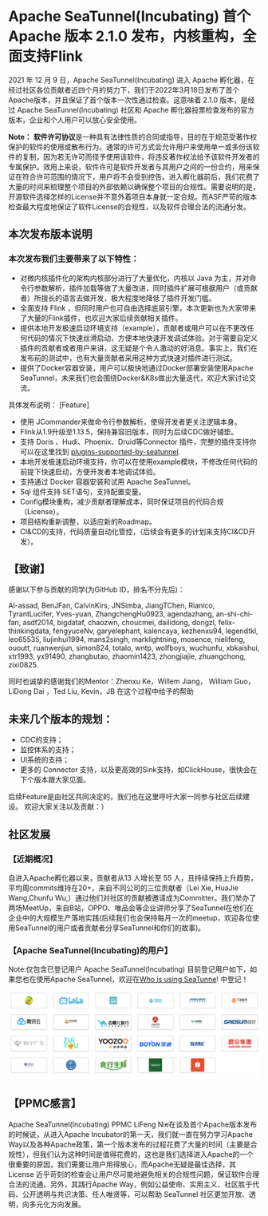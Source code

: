 # Apache SeaTunnel(Incubating) 首个Apache 版本 2.1.0 发布，内核重构，全面支持Flink
 
2021 年 12 月 9 日，Apache SeaTunnel(Incubating) 进入 Apache 孵化器，在经过社区各位贡献者近四个月的努力下，我们于2022年3月18日发布了首个Apache版本，并且保证了首个版本一次性通过检查。这意味着 2.1.0 版本，是经过 Apache SeaTunnel(Incubating) 社区和 Apache 孵化器投票检查发布的官方版本，企业和个人用户可以放心安全使用。

**Note：** **软件许可协议**是一种具有法律性质的合同或指导，目的在于规范受著作权保护的软件的使用或散布行为。通常的许可方式会允许用户来使用单一或多份该软件的复制，因为若无许可而径予使用该软件，将违反著作权法给予该软件开发者的专属保护。效用上来说，软件许可是软件开发者与其用户之间的一份合约，用来保证在符合许可范围的情况下，用户将不会受到控告。进入孵化器前后，我们花费了大量的时间来梳理整个项目的外部依赖以确保整个项目的合规性。需要说明的是，开源软件选择怎样的License并不意外着项目本身就一定合规。而ASF严苛的版本检查最大程度地保证了软件License的合规性，以及软件合理合法的流通分发。
## 本次发布版本说明
### 本次发布我们主要带来了以下特性：
* 对微内核插件化的架构内核部分进行了大量优化，内核以 Java 为主，并对命令行参数解析，插件加载等做了大量改进，同时插件扩展可根据用户（或贡献者）所擅长的语言去做开发，极大程度地降低了插件开发门槛。
* 全面支持 Flink ，但同时用户也可自由选择底层引擎，本次更新也为大家带来了大量的Flink插件，也欢迎大家后续贡献相关插件。
* 提供本地开发极速启动环境支持（example），贡献者或用户可以在不更改任何代码的情况下快速丝滑启动，方便本地快速开发调试体验。对于需要自定义插件的贡献者或者用户来讲，这无疑是个令人激动的好消息。事实上，我们在发布前的测试中，也有大量贡献者采用这种方式快速对插件进行测试。
* 提供了Docker容器安装，用户可以极快地通过Docker部署安装使用Apache SeaTunnel，未来我们也会围绕Docker&K8s做出大量迭代，欢迎大家讨论交流。
 
 
具体发布说明：
[Feature]
* 使用 JCommander来做命令行参数解析，使得开发者更关注逻辑本身。
* Flink从1.9升级至1.13.5，保持兼容旧版本，同时为后续CDC做好铺垫。
* 支持 Doris 、Hudi、Phoenix、Druid等Connector 插件，完整的插件支持你可以在这里找到  [plugins-supported-by-seatunnel]([https://github.com/apache/incubator-seatunnel#plugins-supported-by-seatunnel](https://github.com/apache/incubator-seatunnel#plugins-supported-by-seatunnel)).
* 本地开发极速启动环境支持，你可以在使用example模块，不修改任何代码的前提下快速启动，方便开发者本地调试体验。
* 支持通过 Docker 容器安装和试用 Apache SeaTunnel。
* Sql 组件支持 SET语句，支持配置变量。
* Config模块重构，减少贡献者理解成本，同时保证项目的代码合规（License）。
* 项目结构重新调整，以适应新的Roadmap。
* CI&CD的支持，代码质量自动化管控，（后续会有更多的计划来支持CI&CD开发）。
 
## 【致谢】
感谢以下参与贡献的同学(为GitHub ID，排名不分先后)：
 
Al-assad, BenJFan, CalvinKirs, JNSimba, JiangTChen, Rianico, TyrantLucifer, Yves-yuan, ZhangchengHu0923, agendazhang, an-shi-chi-fan, asdf2014, bigdataf, chaozwn, choucmei, dailidong, dongzl, felix-thinkingdata, fengyuceNv, garyelephant, kalencaya, kezhenxu94, legendtkl, leo65535, liujinhui1994, mans2singh, marklightning, mosence, nielifeng, ououtt, ruanwenjun, simon824, totalo, wntp, wolfboys, wuchunfu, xbkaishui, xtr1993, yx91490, zhangbutao, zhaomin1423, zhongjiajie, zhuangchong, zixi0825.
 
同时也诚挚的感谢我们的Mentor：Zhenxu Ke，Willem Jiang， William Guo，LiDong Dai ，Ted Liu, Kevin，JB 在这个过程中给予的帮助
## 未来几个版本的规划：
* CDC的支持；
* 监控体系的支持；
* UI系统的支持；
* 更多的 Connector 支持，以及更高效的Sink支持，如ClickHouse，很快会在下个版本跟大家见面。
 
后续Feature是由社区共同决定的，我们也在这里呼吁大家一同参与社区后续建设。
欢迎大家关注以及贡献：）
 
## 社区发展
### 【近期概况】
自进入Apache孵化器以来，贡献者从13 人增长至 55 人，且持续保持上升趋势，平均周commits维持在20+，来自不同公司的三位贡献者（Lei Xie, HuaJie Wang,Chunfu Wu,）通过他们对社区的贡献被邀请成为Committer。我们举办了两场MeetUp，来自B站，OPPO、唯品会等企业讲师分享了SeaTunnel在他们在企业中的大规模生产落地实践(后续我们也会保持每月一次的meetup，欢迎各位使用SeaTunnel的用户或者贡献者分享SeaTunnel和你们的故事)。
### 【Apache SeaTunnel(Incubating)的用户】
Note:仅包含已登记用户
Apache SeaTunnel(Incubating) 目前登记用户如下，如果您也在使用Apache SeaTunnel，欢迎在[Who is using SeaTunne](https://github.com/apache/incubator-seatunnel/issues/686)! 中登记！
 <div align=center>

<img src="/static/image/20220321/1.png"/>

</div>

 
## 【PPMC感言】
Apache SeaTunnel(Incubating) PPMC LiFeng Nie在谈及首个Apache版本发布的时候说，从进入Apache Incubator的第一天，我们就一直在努力学习Apache Way以及各种Apache政策，第一个版本发布的过程花费了大量的时间（主要是合规性），但我们认为这种时间是值得花费的，这也是我们选择进入Apache的一个很重要的原因，我们需要让用户用得放心，而Apache无疑是最佳选择，其 License 近乎苛刻的检查会让用户尽可能地避免相关的合规性问题，保证软件合理合法的流通。另外，其践行Apache Way，例如公益使命、实用主义、社区胜于代码、公开透明与共识决策、任人唯贤等，可以帮助 SeaTunnel 社区更加开放、透明，向多元化方向发展。
 